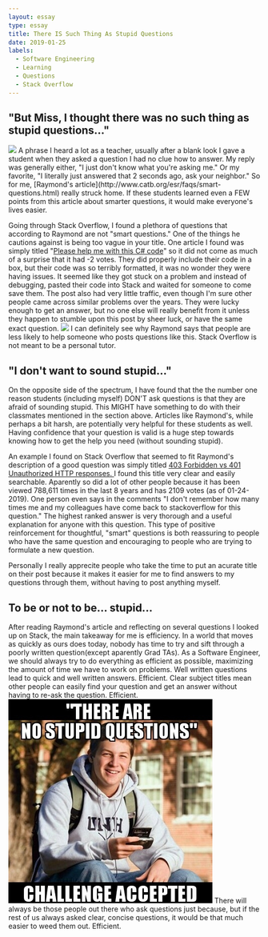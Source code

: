 ```yaml
---
layout: essay
type: essay
title: There IS Such Thing As Stupid Questions
date: 2019-01-25
labels:
  - Software Engineering
  - Learning
  - Questions
  - Stack Overflow
--- 
```


## \"But Miss, I thought there was no such thing as stupid questions...\"
<img class="ui small left rounded floated image" src="https://www.google.com/url?sa=i&source=images&cd=&cad=rja&uact=8&ved=2ahUKEwiI2YvvvYfgAhWeHzQIHeVvDBQQjRx6BAgBEAU&url=http%3A%2F%2Fwww.fusionyearbooks.com%2Fblog%2Fteacher-memes%2F&psig=AOvVaw0DgBbDVPLuzz2PvMrDbHUg&ust=1548455833669094">
A phrase I heard a lot as a teacher, usually after a blank look I gave a student when they asked a question I had no clue how to answer.  My reply was generally either, "I just don't know what you're asking me." Or my favorite, "I literally just answered that 2 seconds ago, ask your neighbor."  So for me, [Raymond's article](http://www.catb.org/esr/faqs/smart-questions.html) really struck home.  If these students learned even a FEW points from this article about smarter questions, it would make everyone's lives easier.

Going through Stack Overflow, I found a plethora of questions that according to Raymond are not "smart questions."  One of the things he cautions against is being too vague in your title.  One article I found was simply titled \"[Please help me with this C# code](https://stackoverflow.com/questions/16509390/please-help-me-with-this-c-sharp-code)\" so it did not come as much of a surprise that it had -2 votes.  They did properly include their code in a box, but their code was so terribly formatted, it was no wonder they were having issues.  It seemed like they got stuck on a problem and instead of debugging, pasted their code into Stack and waited for someone to come save them.  The post also had very little traffic, even though I'm sure other people came across similar problems over the years.  They were lucky enough to get an answer, but no one else will really benefit from it unless they happen to stumble upon this post by sheer luck, or have the same exact question.
<img class="ui small right rounded floated image" src="https://media.giphy.com/media/3o7qDJgWwTgE50v91S/giphy.gif">
I can definitely see why Raymond says that people are less likely to help someone who posts questions like this.  Stack Overflow is not meant to be a personal tutor.

## \"I don't want to sound stupid...\"
On the opposite side of the spectrum, I have found that the the number one reason students (including myself) DON'T ask questions is that they are afraid of sounding stupid.  This MIGHT have something to do with their classmates mentioned in the section above.  Articles like Raymond's, while perhaps a bit harsh, are potentially very helpful for these students as well.  Having confidence that your question is valid is a huge step towards knowing how to get the help you need (without sounding stupid).

An example I found on Stack Overflow that seemed to fit Raymond's description of a good question was simply titled [403 Forbidden vs 401 Unauthorized HTTP responses.
](https://stackoverflow.com/questions/3297048/403-forbidden-vs-401-unauthorized-http-responses/6937030#6937030)  I found this title very clear and easily searchable.  Aparently so did a lot of other people because it has been viewed 788,611 times in the last 8 years and has 2109 votes (as of 01-24-2019).  One person even says in the comments \"I don't remember how many times me and my colleagues have come back to stackoverflow for this question.\" The highest ranked answer is very thorough and a useful explanation for anyone with this question.  This type of positive reinforcement for thoughtful, "smart" questions is both reassuring to people who have the same question and encouraging to people who are trying to formulate a new question.

Personally I really apprecite people who take the time to put an acurate title on their post because it makes it easier for me to find answers to my questions through them, without having to post anything myself.

## To be or not to be... stupid...
After reading Raymond's article and reflecting on several questions I looked up on Stack, the main takeaway for me is efficiency.  In a world that moves as quickly as ours does today, nobody has time to try and sift through a poorly written question(except aparently Grad TAs).  As a Software Engineer, we should always try to do everything as efficient as possible, maximizing the amount of time we have to work on problems.  Well written questions lead to quick and well written answers.  Efficient.  Clear subject titles mean other people can easily find your question and get an answer without having to re-ask the question.  Efficient.  
<img class="ui small left rounded floated image" src="../images/stupid-question-challenge.jpg">
There will always be those people out there who ask questions just because, but if the rest of us always asked clear, concise questions, it would be that much easier to weed them out.  Efficient.




